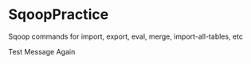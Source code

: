 # SqoopPractice
Sqoop commands for import, export, eval, merge, import-all-tables, etc 

Test Message Again
